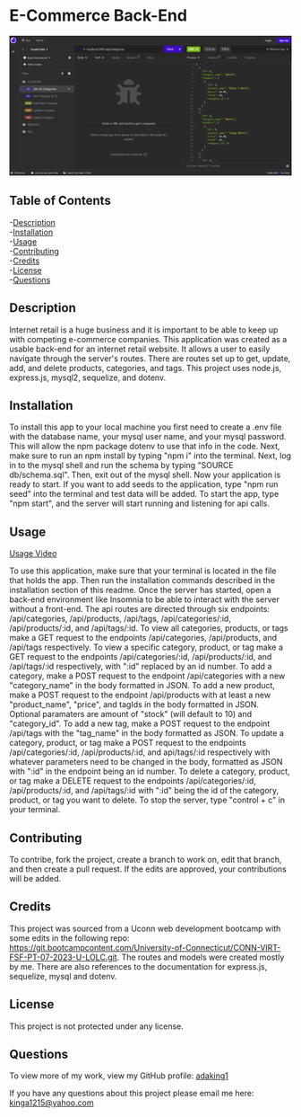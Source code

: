 # E-Commerce Back-End

![Image](./assets/screenshot.png)  

## Table of Contents
-[Description](#description)  
-[Installation](#installation)  
-[Usage](#usage)  
-[Contributing](#contributing)  
-[Credits](#credits)  
-[License](#license)  
-[Questions](#questions)

## Description
Internet retail is a huge business and it is important to be able to keep up with competing e-commerce companies. This application was created as a usable back-end for an internet retail website. It allows a user to easily navigate through the server's routes. There are routes set up to get, update, add, and delete products, categories, and tags. This project uses node.js, express.js, mysql2, sequelize, and dotenv.

## Installation
To install this app to your local machine you first need to create a .env file with the database name, your mysql user name, and your mysql password. This will allow the npm package dotenv to use that info in the code. Next, make sure to run an npm install by typing "npm i" into the terminal. Next, log in to the mysql shell and run the schema by typing "SOURCE db/schema.sql". Then, exit out of the mysql shell. Now your application is ready to start. If you want to add seeds to the application, type "npm run seed" into the terminal and test data will be added. To start the app, type "npm start", and the server will start running and listening for api calls.

## Usage
[Usage Video](https://drive.google.com/file/d/1Xyqtm02dbB1NnhiyRe_lpSR1ge7I28sm/view)  
  
To use this application, make sure that your terminal is located in the file that holds the app. Then run the installation commands described in the installation section of this readme. Once the server has started, open a back-end environment like Insomnia to be able to interact with the server without a front-end. The api routes are directed through six endpoints: /api/categories, /api/products, /api/tags, /api/categories/:id, /api/products/:id, and /api/tags/:id. To view all categories, products, or tags make a GET request to the endpoints /api/categories, /api/products, and /api/tags respectively. To view a specific category, product, or tag make a GET request to the endpoints /api/categories/:id, /api/products/:id,  and /api/tags/:id respectively, with ":id" replaced by an id number. To add a category, make a POST request to the endpoint /api/categories with a new "category_name" in the body formatted in JSON. To add a new product, make a POST request to the endpoint /api/products with at least a new "product_name", "price", and tagIds in the body formatted in JSON. Optional paramaters are amount of "stock" (will default to 10) and "category_id". To add a new tag, make a POST request to the endpoint /api/tags with the "tag_name" in the body formatted as JSON. To update a category, product, or tag make a POST request to the endpoints /api/categories/:id, /api/products/:id, and api/tags/:id respectively with whatever parameters need to be changed in the body, formatted as JSON with ":id" in the endpoint being an id number. To delete a category, product, or tag make a DELETE request to the endpoints /api/categories/:id, /api/products/:id, and /api/tags/:id with ":id" being the id of the category, product, or tag you want to delete. To stop the server, type "control + c" in your terminal.

## Contributing
To contribe, fork the project, create a branch to work on, edit that branch, and then create a pull request. If the edits are approved, your contributions will be added.

## Credits
This project was sourced from a Uconn web development bootcamp with some edits in the following repo: https://git.bootcampcontent.com/University-of-Connecticut/CONN-VIRT-FSF-PT-07-2023-U-LOLC.git. The routes and models were created mostly by me. There are also references to the documentation for express.js, sequelize, mysql and dotenv.

## License
This project is not protected under any license.

## Questions
To view more of my work, view my GitHub profile: [adaking1](https://github.com/adaking1)

If you have any questions about this project please email me here: kinga1215@yahoo.com

